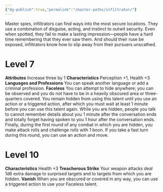 ```yaml
---
{"dg-publish":true,"permalink":"/master-paths/infiltrator/"}
---
```


Master spies, infiltrators can find ways into the most secure locations. They use a combination of disguise, acting, and instinct to outwit security. Even when spotted, they fail to make a lasting impression—people have a hard time remembering that they ever saw them. And should their ruse be exposed, infiltrators know how to slip away from their pursuers unscathed.
# Level 7
**Attributes** Increase three by 1
**Characteristics** Perception +1, Health +3
**Languages and Professions** You can speak another language or add a criminal profession.
**Faceless** You can attempt to hide anywhere; you can be observed and you do not have to be in a heavily obscured area or three-quarters covered. You remain hidden from using this talent until you use an action or a triggered action, after which you must wait at least 1 minute before you can use this talent again.
While you are hidden, people you talk to cannot remember details about you 1 minute after the conversation ends and totally forget having spoken to you 1 hour after the conversation ends.
Finally, during the first round of any combat in which you are hidden, you make attack rolls and challenge rolls with 1 boon. If you take a fast turn during this round, you can use an action and move.
# Level 10
**Characteristics** Health +3
**Treacherous Strike** Your weapon attacks deal 1d6 extra damage to surprised targets and to targets from which you are hidden.
**Vanish** When you are obscured or covered in any way, you can use a triggered action to use your Faceless talent.